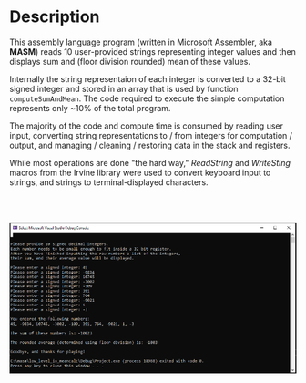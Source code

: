 # Description

This assembly language program (written in Microsoft Assembler, aka **MASM**) reads 10 user-provided strings representing integer values and then displays sum and (floor division rounded) mean of these values.

Internally the string representaion of each integer is converted to a 32-bit signed integer and stored in an array that is used by function `computeSumAndMean`. The code required to execute the simple computation represents only ~10% of the total program.

The majority of the code and compute time is consumed by reading user input, converting string representations to / from integers for computation / output, and managing / cleaning / restoring data in the stack and registers.

While most operations are done "the hard way," *ReadString* and *WriteSting* macros from the Irvine library were used to convert keyboard input to strings, and strings to terminal-displayed characters.

<br>
<br>

![screenshot](/images/run_demo.PNG)

